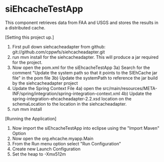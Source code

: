 siEhcacheTestApp
================

This component retrieves data from FAA and USGS and stores the results in a distributed cache.

[Setting this project up.]
1) First pull down siehcacheadapter from github:   git://github.com/cppwfs/siehcacheadapter.git
2) run mvn install for the siehcacheadapter.  This will produce a jar required for the project.
3) Now open the pom.xml for the siEhcacheTestApp
   3a) Search for the comment "Update the system path so that it points to the SIEhCache jar file" in the pom file
   3b) Update the systemPath to reference the jar build by the siehcacheadapter project
4) Update the Spring Context File
   4a) open the src/main/resources/META-INF/spring/integration/spring-integration-context.xml
   4b) Update the spring-integration-ehcacheadapter-2.2.xsd location on the schemaLocation to the location in the siehcacheadapter. 
5) run mvn install

[Running the Application]
1) Now import the siEhcacheTestApp into eclipse using the "Import Maven" Option
2) Now open the org.ehcache.myapp.Main
3) From the Run menu option select "Run Configuration"
4) Create new Launch Configuration
5) Set the heap to -Xmx512m
